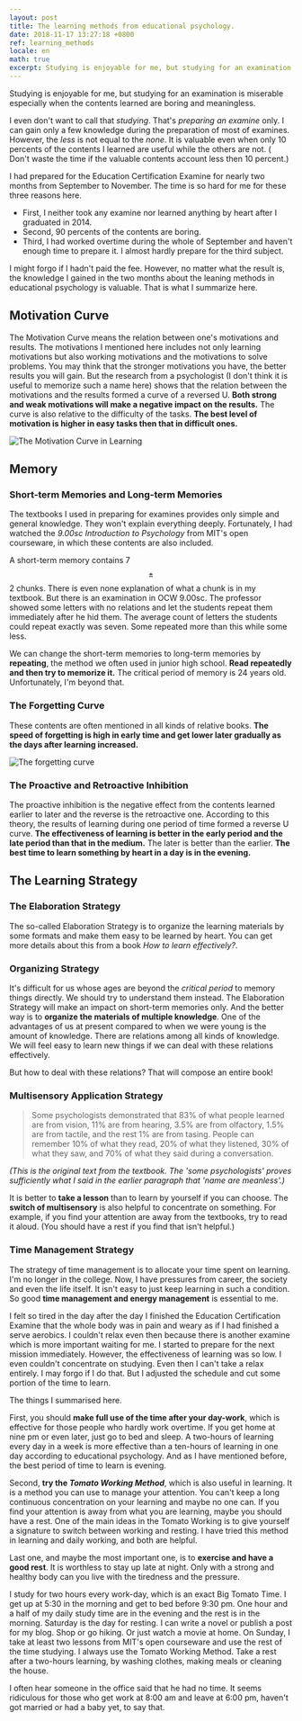 ```yaml
---
layout: post
title: The learning methods from educational psychology.
date: 2018-11-17 13:27:18 +0800
ref: learning_methods
locale: en
math: true
excerpt: Studying is enjoyable for me, but studying for an examination is miserable especially when the contents learned are boring and meaningless.
---
```

Studying is enjoyable for me, but studying for an examination is miserable especially when the contents learned are boring and meaningless.

I even don't want to call that *studying*. That's *preparing an examine* only. I can gain only a few knowledge during the preparation of most of examines. However, the *less* is not equal to the *none*. It is valuable even when only 10 percents of the contents I learned are useful while the others are not. ( Don't waste the time if the valuable contents account less then 10 percent.)

I had prepared for the Education Certification Examine for nearly two months from September to November. The time is so hard for me for these three reasons here.

- First, I neither took any examine nor learned anything by heart after I graduated in 2014.
- Second, 90 percents of the contents are boring.
- Third, I had worked overtime during the whole of September and haven't enough time to prepare it. I almost hardly prepare for the third subject.

I might forgo if I hadn't paid the fee. However, no matter what the result is, the knowledge I gained in the two months about the leaning methods in educational psychology is valuable. That is what I summarize here.

## Motivation Curve

The Motivation Curve means the relation between one's motivations and results. The motivations I mentioned here includes not only learning motivations but also working motivations and the motivations to solve problems. You may think that the stronger motivations you have, the better results you will gain. But the research from a psychologist (I don't think it is useful to memorize such a name here) shows that the relation between the motivations and the results formed a curve of a reversed U. **Both strong and weak motivations will make a negative impact on the results.** The curve is also relative to the difficulty of the tasks. **The best level of motivation is higher in easy tasks then that in difficult ones.**

![The Motivation Curve in Learning](/img/learning_1.jpg)

## Memory

### Short-term Memories and Long-term Memories

The textbooks I used in preparing for examines provides only simple and general knowledge. They won't explain everything deeply. Fortunately, I had watched the  *9.00sc Introduction to Psychology* from MIT's open courseware, in which these contents are also included.

A short-term memory contains 7 $$\pm $$ 2 chunks. There is even none explanation of what a chunk is in my textbook. But there is an examination in OCW 9.00sc. The professor showed some letters with no relations and let the students repeat them immediately after he hid them. The average count of letters the students could repeat exactly was seven. Some repeated more than this while some less.

We can change the short-term memories to long-term memories by **repeating**, the method we often used in junior high school. **Read repeatedly and then try to memorize it.** The critical period of memory is 24 years old. Unfortunately, I'm beyond that.

### The Forgetting Curve

These contents are often mentioned in all kinds of relative books. **The speed of forgetting is high in early time and get lower later gradually as the days after learning increased.**

![The forgetting curve](/img/learning_2.jpg)

### The Proactive and Retroactive Inhibition

The proactive inhibition is the negative effect from the contents learned earlier to later and the reverse is the retroactive one. According to this theory, the results of learning during one period of time formed a reverse U curve. **The effectiveness of learning is better in the early period and the late period than that in the medium.** The later is better than the earlier. **The best time to learn something by heart in a day is in the evening.**

## The Learning Strategy

### The Elaboration Strategy

The so-called Elaboration Strategy is to organize the learning materials by some formats and make them easy to be learned by heart. You can get more details about this from a book *How to learn effectively?*.

### Organizing Strategy

It's difficult for us whose ages are beyond the *critical period*  to memory things directly. We should try to understand them instead. The Elaboration Strategy will make an impact on short-term memories only. And the better way is to **organize the materials of multiple knowledge**. One of the advantages of us at present compared to when we were young is the amount of knowledge. There are relations among all kinds of knowledge. We will feel easy to learn new things if we can deal with these relations effectively.

But how to deal with these relations? That will compose an entire book!

### Multisensory Application Strategy

> Some psychologists demonstrated that 83% of what people learned are from vision, 11% are from hearing, 3.5% are from olfactory, 1.5% are from tactile, and the rest 1% are from tasing. People can remember 10% of what they read, 20% of what they listened, 30% of what they saw, and 70% of what they said during a conversation.

*(This is the original text from the textbook. The 'some psychologists' proves sufficiently what I said in the earlier paragraph that 'name are meanless'.)*

It is better to **take a lesson** than to learn by yourself if you can choose. The **switch of multisensory** is also helpful to concentrate on something. For example, if you find your attention are away from the textbooks, try to read it aloud. (You should have a rest if you find that isn't helpful.)

### Time Management Strategy

The strategy of time management is to allocate your time spent on learning. I'm no longer in the college. Now, I have pressures from career, the society and even the life itself. It isn't easy to just keep learning in such a condition. So good **time management and energy management** is essential to me.

I felt so tired in the day after the day I finished the Education Certification Examine that the whole body was in pain and weary as if I had finished a serve aerobics. I couldn't relax even then because there is another examine which is more important waiting for me. I started to prepare for the next mission immediately. However, the effectiveness of learning was so low. I even couldn't concentrate on studying. Even then I can't take a relax entirely. I may forgo if I do that. But I adjusted the schedule and cut some portion of the time to learn.

The things I summarised here.

First, you should **make full use of the time after your day-work**, which is effective for those people who hardly work overtime. If you get home at nine pm or even later, just go to bed and sleep. A two-hours of learning every day in a week is more effective than a ten-hours of learning in one day according to educational psychology. And as I have mentioned before, the best period of time to learn is evening.

Second, **try the *Tomato Working Method***, which is also useful in learning. It is a method you can use to manage your attention. You can't keep a long continuous concentration on your learning and maybe no one can. If you find your attention is away from what you are learning, maybe you should have a rest. One of the main ideas in the Tomato Working is to give yourself a signature to switch between working and resting. I have tried this method in learning and daily working, and both are helpful.

Last one, and maybe the most important one, is to **exercise and have a good rest**. It is worthless to stay up late at night. Only with a strong and healthy body can you live with the tiredness and the pressure.

I study for two hours every work-day, which is an exact Big Tomato Time. I get up at 5:30 in the morning and get to bed before 9:30 pm. One hour and a half of my daily study time are in the evening and the rest is in the morning. Saturday is the day for resting. I can write a novel or publish a post for my blog. Shop or go hiking. Or just watch a movie at home. On Sunday, I take at least two lessons from MIT's open courseware and use the rest of the time studying. I always use the Tomato Working Method. Take a rest after a two-hours learning, by washing clothes, making meals or cleaning the house.

I often hear someone in the office said that he had no time. It seems ridiculous for those who get work at 8:00 am and leave at 6:00 pm,  haven't got married or had a baby yet, to say that.
